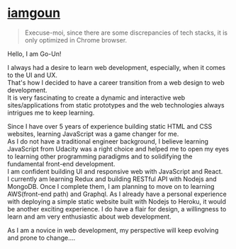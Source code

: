 # [iamgoun](https://iamgoun.dev/dist/index.html)
> Execuse-moi, since there are some discrepancies of tech stacks, it is only optimized in Chrome browser.

Hello, I am Go-Un!    

I always had a desire to learn web development, especially, when it comes to the UI and UX.    
That's how I decided to have a career transition from a web design to web development.    
It is very fascinating to create a dynamic and interactive web sites/applications from static prototypes and the web technologies always intrigues me to keep learning.    

Since I have over 5 years of experience building static HTML and CSS websites, learning JavaScript was a game changer for me.    
As I do not have a traditional engineer background, I believe learning JavaScript from Udacity was a right choice and helped me to open my eyes to learning other programming paradigms and to solidifying the fundamental front-end development.    
I am confident building UI and responsive web with JavaScript and React.    
I currently am learning Redux and building RESTful API with Nodejs and MongoDB. Once I complete them, I am planning to move on to learning AWS(front-end path) and Graphql. As I already have a personal experience with deploying a simple static website built with Nodejs to Heroku, it would be another exciting experience. I do have a flair for design, a willingness to learn and am very enthusiastic about web development.    

As I am a novice in web development, my perspective will keep evolving and prone to change.... 

